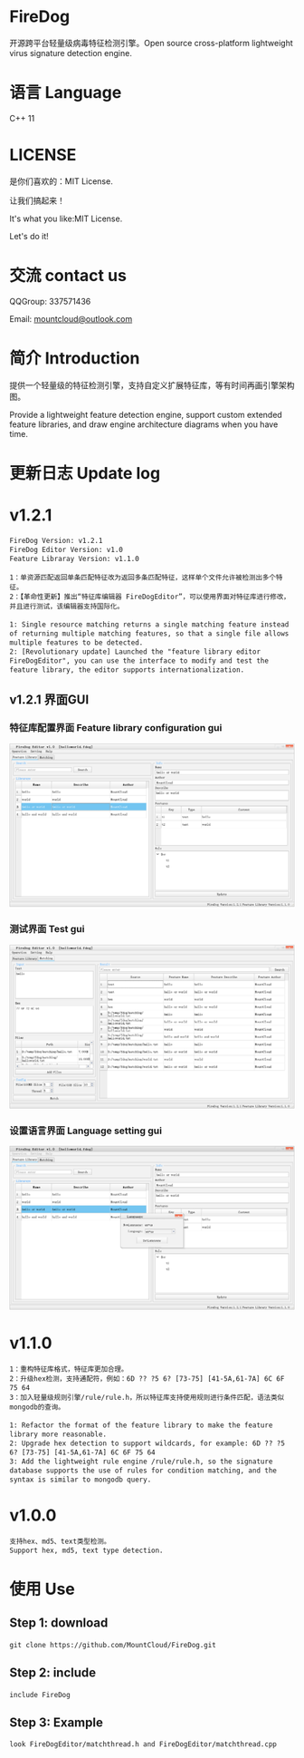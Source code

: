 # FireDog
开源跨平台轻量级病毒特征检测引擎。Open source cross-platform lightweight virus signature detection engine.

# 语言 Language
C++ 11

# LICENSE

是你们喜欢的：MIT License.

让我们搞起来！

It's what you like:MIT License.

Let's do it!

# 交流 contact us

QQGroup: 337571436

Email: mountcloud@outlook.com

# 简介 Introduction

提供一个轻量级的特征检测引擎，支持自定义扩展特征库，等有时间再画引擎架构图。

Provide a lightweight feature detection engine, support custom extended feature libraries, and draw engine architecture diagrams when you have time.

# 更新日志 Update log


# v1.2.1

```
FireDog Version: v1.2.1
FireDog Editor Version: v1.0
Feature Libraray Version: v1.1.0

1：单资源匹配返回单条匹配特征改为返回多条匹配特征，这样单个文件允许被检测出多个特征。
2：【革命性更新】推出“特征库编辑器 FireDogEditor”，可以使用界面对特征库进行修改，并且进行测试，该编辑器支持国际化。

1: Single resource matching returns a single matching feature instead of returning multiple matching features, so that a single file allows multiple features to be detected.
2: [Revolutionary update] Launched the "feature library editor FireDogEditor", you can use the interface to modify and test the feature library, the editor supports internationalization.
```

## v1.2.1 界面GUI
### 特征库配置界面 Feature library configuration gui
![](images/v1.0-feature-library.png)

### 测试界面 Test gui
![](images/v1.0-matching.png)

### 设置语言界面 Language setting gui
![](images/v1.0-language.png)


# v1.1.0

```
1：重构特征库格式，特征库更加合理。
2：升级hex检测，支持通配符，例如：6D ?? ?5 6? [73-75] [41-5A,61-7A] 6C 6F 75 64
3：加入轻量级规则引擎/rule/rule.h，所以特征库支持使用规则进行条件匹配，语法类似mongodb的查询。

1: Refactor the format of the feature library to make the feature library more reasonable.
2: Upgrade hex detection to support wildcards, for example: 6D ?? ?5 6? [73-75] [41-5A,61-7A] 6C 6F 75 64
3: Add the lightweight rule engine /rule/rule.h, so the signature database supports the use of rules for condition matching, and the syntax is similar to mongodb query.
```

# v1.0.0 

```
支持hex、md5、text类型检测。
Support hex, md5, text type detection.
```

# 使用 Use

## Step 1: download
```
git clone https://github.com/MountCloud/FireDog.git
```
## Step 2: include
```
include FireDog
```
## Step 3: Example

```
look FireDogEditor/matchthread.h and FireDogEditor/matchthread.cpp
```
